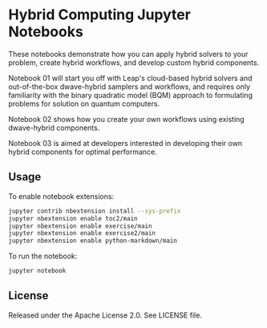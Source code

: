 # Hybrid Computing Jupyter Notebooks

These notebooks demonstrate how you can apply hybrid solvers to your problem, 
create hybrid workflows, and develop custom hybrid components. 

Notebook 01 will 
start you off with Leap's cloud-based hybrid solvers and out-of-the-box 
dwave-hybrid samplers and workflows, and requires only familiarity with the binary 
quadratic model (BQM) approach to formulating problems for solution on quantum 
computers. 

Notebook 02 shows how you create your own workflows using existing dwave-hybrid 
components. 

Notebook 03 is aimed at developers interested in developing their own hybrid components 
for optimal performance.

## Usage

To enable notebook extensions:

```bash
jupyter contrib nbextension install --sys-prefix
jupyter nbextension enable toc2/main
jupyter nbextension enable exercise/main
jupyter nbextension enable exercise2/main
jupyter nbextension enable python-markdown/main
```

To run the notebook:

```bash
jupyter notebook
```

## License

Released under the Apache License 2.0. See LICENSE file.
